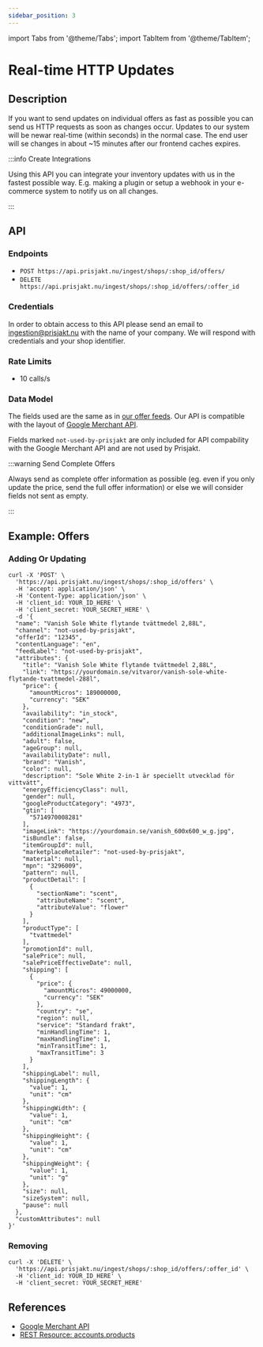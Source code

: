```yaml
---
sidebar_position: 3
---
```

import Tabs from '@theme/Tabs';
import TabItem from '@theme/TabItem';

# Real-time HTTP Updates

## Description

If you want to send updates on individual offers as fast as possible you can send us HTTP requests as soon as changes occur. Updates to our system will be newar real-time (within seconds) in the normal case. The end user will se changes in about ~15 minutes after our frontend caches expires.

:::info Create Integrations

Using this API you can integrate your inventory updates with us in the fastest possible way. E.g. making a plugin or setup a webhook in your e-commerce system to notify us on all changes.

:::

## API

### Endpoints

- `POST https://api.prisjakt.nu/ingest/shops/:shop_id/offers/`
- `DELETE https://api.prisjakt.nu/ingest/shops/:shop_id/offers/:offer_id`

### Credentials

In order to obtain access to this API please send an email to ingestion@prisjakt.nu with the name of your company. We will respond with credentials and your shop identifier.

### Rate Limits

- 10 calls/s

### Data Model 

The fields used are the same as in [our offer feeds](/feeds/offer/fields). Our API is compatible with the layout of [Google Merchant API](https://developers.google.com/merchant/api/reference/rest/products_v1beta/accounts.products).

Fields marked `not-used-by-prisjakt` are only included for API compability with the Google Merchant API and are not used by Prisjakt.

:::warning Send Complete Offers

Always send as complete offer information as possible (eg. even if you only update the price, send the full offer information) or else we will consider fields not sent as empty.

:::

## Example: Offers

### Adding Or Updating

```shell
curl -X 'POST' \
  'https://api.prisjakt.nu/ingest/shops/:shop_id/offers' \
  -H 'accept: application/json' \
  -H 'Content-Type: application/json' \
  -H 'client_id: YOUR_ID_HERE' \
  -H 'client_secret: YOUR_SECRET_HERE' \
  -d '{
  "name": "Vanish Sole White flytande tvättmedel 2,88L",
  "channel": "not-used-by-prisjakt",
  "offerId": "12345",
  "contentLanguage": "en",
  "feedLabel": "not-used-by-prisjakt",
  "attributes": {
    "title": "Vanish Sole White flytande tvättmedel 2,88L",
    "link": "https://yourdomain.se/vitvaror/vanish-sole-white-flytande-tvattmedel-288l",
    "price": {
      "amountMicros": 189000000,
      "currency": "SEK"
    },
    "availability": "in_stock",
    "condition": "new",
    "conditionGrade": null,
    "additionalImageLinks": null,
    "adult": false,
    "ageGroup": null,
    "availabilityDate": null,
    "brand": "Vanish",
    "color": null,
    "description": "Sole White 2-in-1 är speciellt utvecklad för vittvätt",
    "energyEfficiencyClass": null,
    "gender": null,
    "googleProductCategory": "4973",
    "gtin": [
      "5714970008281"
    ],
    "imageLink": "https://yourdomain.se/vanish_600x600_w_g.jpg",
    "isBundle": false,
    "itemGroupId": null,
    "marketplaceRetailer": "not-used-by-prisjakt",
    "material": null,
    "mpn": "3296009",
    "pattern": null,
    "productDetail": [
      {
        "sectionName": "scent",
        "attributeName": "scent",
        "attributeValue": "flower"
      }
    ],
    "productType": [
      "tvattmedel"
    ],
    "promotionId": null,
    "salePrice": null,
    "salePriceEffectiveDate": null,
    "shipping": [
      {
        "price": {
          "amountMicros": 49000000,
          "currency": "SEK"
        },
        "country": "se",
        "region": null,
        "service": "Standard frakt",
        "minHandlingTime": 1,
        "maxHandlingTime": 1,
        "minTransitTime": 1,
        "maxTransitTime": 3
      }
    ],
    "shippingLabel": null,
    "shippingLength": {
      "value": 1,
      "unit": "cm"
    },
    "shippingWidth": {
      "value": 1,
      "unit": "cm"
    },
    "shippingHeight": {
      "value": 1,
      "unit": "cm"
    },
    "shippingWeight": {
      "value": 1,
      "unit": "g"
    },
    "size": null,
    "sizeSystem": null,
    "pause": null
  },
  "customAttributes": null
}'
```

### Removing

```shell
curl -X 'DELETE' \
  'https://api.prisjakt.nu/ingest/shops/:shop_id/offers/:offer_id' \
  -H 'client_id: YOUR_ID_HERE' \
  -H 'client_secret: YOUR_SECRET_HERE'
```

## References

- [Google Merchant API](https://developers.google.com/merchant/api)
- [REST Resource: accounts.products](https://developers.google.com/merchant/api/reference/rest/products_v1beta/accounts.products)